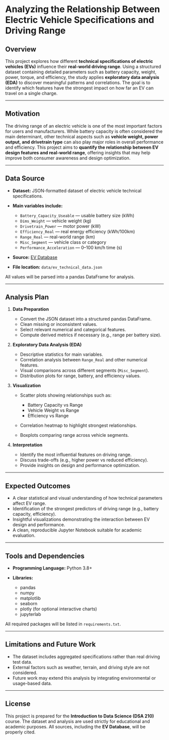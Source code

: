 
# Analyzing the Relationship Between Electric Vehicle Specifications and Driving Range

## Overview

This project explores how different **technical specifications of electric vehicles (EVs)** influence their **real-world driving range**.
Using a structured dataset containing detailed parameters such as battery capacity, weight, power, torque, and efficiency, the study applies **exploratory data analysis (EDA)** to discover meaningful patterns and correlations.
The goal is to identify which features have the strongest impact on how far an EV can travel on a single charge.

---

## Motivation

The driving range of an electric vehicle is one of the most important factors for users and manufacturers.
While battery capacity is often considered the main determinant, other technical aspects such as **vehicle weight, power output, and drivetrain type** can also play major roles in overall performance and efficiency.
This project aims to **quantify the relationship between EV design features and real-world range**, offering insights that may help improve both consumer awareness and design optimization.

---

## Data Source

* **Dataset:** JSON-formatted dataset of electric vehicle technical specifications.
* **Main variables include:**

  * `Battery_Capacity_Useable` — usable battery size (kWh)
  * `Dims_Weight` — vehicle weight (kg)
  * `Drivetrain_Power` — motor power (kW)
  * `Efficiency_Real` — real energy efficiency (kWh/100km)
  * `Range_Real` — real-world range (km)
  * `Misc_Segment` — vehicle class or category
  * `Performance_Acceleration` — 0–100 km/h time (s)
* **Source:** [EV Database](https://ev-database.org)
* **File location:** `data/ev_technical_data.json`

All values will be parsed into a pandas DataFrame for analysis.

---

## Analysis Plan

1. **Data Preparation**

   * Convert the JSON dataset into a structured pandas DataFrame.
   * Clean missing or inconsistent values.
   * Select relevant numerical and categorical features.
   * Compute derived metrics if necessary (e.g., range per battery size).

2. **Exploratory Data Analysis (EDA)**

   * Descriptive statistics for main variables.
   * Correlation analysis between `Range_Real` and other numerical features.
   * Visual comparisons across different segments (`Misc_Segment`).
   * Distribution plots for range, battery, and efficiency values.

3. **Visualization**

   * Scatter plots showing relationships such as:

     * Battery Capacity vs Range
     * Vehicle Weight vs Range
     * Efficiency vs Range
   * Correlation heatmap to highlight strongest relationships.
   * Boxplots comparing range across vehicle segments.

4. **Interpretation**

   * Identify the most influential features on driving range.
   * Discuss trade-offs (e.g., higher power vs reduced efficiency).
   * Provide insights on design and performance optimization.

---

## Expected Outcomes

* A clear statistical and visual understanding of how technical parameters affect EV range.
* Identification of the strongest predictors of driving range (e.g., battery capacity, efficiency).
* Insightful visualizations demonstrating the interaction between EV design and performance.
* A clean, reproducible Jupyter Notebook suitable for academic evaluation.

---

## Tools and Dependencies

* **Programming Language:** Python 3.8+
* **Libraries:**

  * pandas
  * numpy
  * matplotlib
  * seaborn
  * plotly (for optional interactive charts)
  * jupyterlab

All required packages will be listed in `requirements.txt`.

---

## Limitations and Future Work

* The dataset includes aggregated specifications rather than real driving test data.
* External factors such as weather, terrain, and driving style are not considered.
* Future work may extend this analysis by integrating environmental or usage-based data.

---

## License

This project is prepared for the **Introduction to Data Science (DSA 210)** course.
The dataset and analysis are used strictly for educational and academic purposes.
All sources, including the **EV Database**, will be properly cited.
